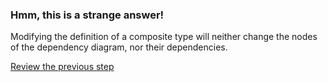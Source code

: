 ### Hmm, this is a strange answer!

Modifying the definition of a composite type will neither change the
nodes of the dependency diagram, nor their dependencies.

[Review the previous step](../description.md)
